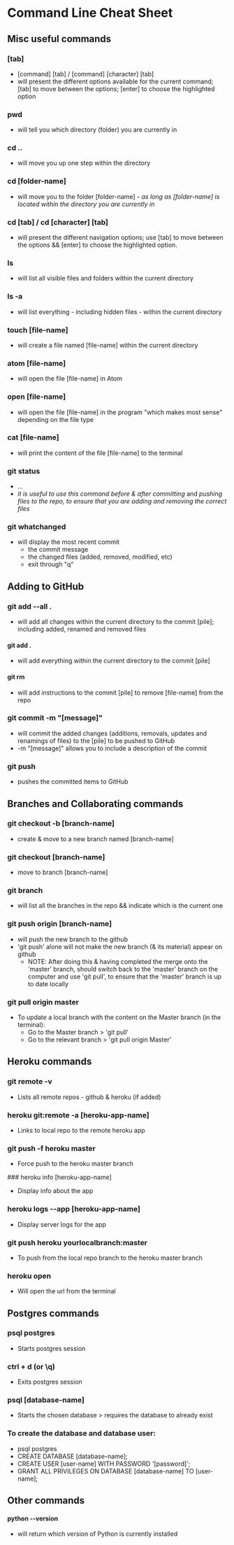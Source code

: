# Command Line Cheat Sheet

## Misc useful commands

### [tab]
  + [command] [tab] / [command] [character] [tab]
  + will present the different options available for the current command; [tab] to move between the options; [enter] to choose the highlighted option

### pwd
  + will tell you which directory (folder) you are currently in

### cd ..
  + will move you up one step within the directory

### cd [folder-name]
  + will move you to the folder [folder-name] - _as long as [folder-name] is located within the directory you are currently in_

### cd [tab] / cd [character] [tab]
  + will present the different navigation options; use [tab] to move between the options && [enter] to choose the highlighted option.

### ls
  + will list all visible files and folders within the current directory

### ls -a
  + will list everything - including hidden files - within the current directory

### touch [file-name]
  + will create a file named [file-name] within the current directory

<!-- ### echo  -->

### atom [file-name]
  + will open the file [file-name] in Atom

### open [file-name]
  + will open the file [file-name] in the program "which makes most sense" depending on the file type

### cat [file-name]
  + will print the content of the file [file-name] to the terminal

### git status
  + ...
  + _it is useful to use this command before & after committing_ and _pushing files to the repo, to ensure that you are adding and removing the correct files_

### git whatchanged
  + will display the most recent commit
    + the commit message
    + the changed files (added, removed, modified, etc)
    + exit through "q"

## Adding to GitHub

### git add --all .
  + will add all changes within the current directory to the commit [pile]; including added, renamed and removed files

#### git add .
  + will add everything within the current directory to the commit [pile]

<!-- #### git add . -p
  +  -->

#### git rm <file-name>
  + will add instructions to the commit [pile] to remove [file-name] from the repo

### git commit -m "[message]"
  + will commit the added changes (additions, removals, updates and renamings of files) to the [pile] to be pushed to GitHub
  + -m "[message]" allows you to include a description of the commit

### git push
  + pushes the committed items to GitHub

## Branches and Collaborating commands

### git checkout -b [branch-name]
  + create & move to a new branch named [branch-name]

### git checkout [branch-name]
  + move to branch [branch-name]

### git branch
  + will list all the branches in the repo && indicate which is the current one

### git push origin [branch-name]
  + will push the new branch to the github
  + 'git push' alone will not make the new branch (& its material) appear on github
    + NOTE: After doing this & having completed the merge onto the 'master' branch, should switch back to the 'master' branch on the computer and use 'git pull', to ensure that the 'master' branch is up to date locally

### git pull origin master
  + To update a local branch with the content on the Master branch (in the terminal):
    + Go to the Master branch > 'git pull'
    + Go to the relevant branch > 'git pull origin Master'

  <!-- ### git log
    + will display the repo log within the terminal
    + exit using command 'q' -->

  <!-- ### To clone single branch, try:   (although cloning the entire repo should clone all different branches as well >> use 'git branch' to check which  branches are available locally)
    +git clone <url> --branch <branch> --single-branch [<folder>] -->

## Heroku commands

### git remote -v
  + Lists all remote repos - github & heroku (if added)

### heroku git:remote -a [heroku-app-name]
  + Links to local repo to the remote heroku app

### git push -f heroku master
  + Force push to the heroku master branch

### heroku info [heroku-app-name]
  + Display info about the app

### heroku logs --app [heroku-app-name]
  + Display server logs for the app

### git push heroku yourlocalbranch:master
  + To push from the local repo branch to the heroku master branch

### heroku open
  + Will open the url from the terminal

## Postgres commands

### psql postgres
  + Starts postgres session

### ctrl + d		(or \q)
  + Exits postgres session

### psql [database-name]
  + Starts the chosen database > requires the database to already exist

### To create the database and database user:
  + psql postgres
  + CREATE DATABASE [database-name];
  + CREATE USER [user-name] WITH PASSWORD '[password]';
  + GRANT ALL PRIVILEGES ON DATABASE [database-name] TO [user-name];

## Other commands

#### python --version
  + will return which version of Python is currently installed
